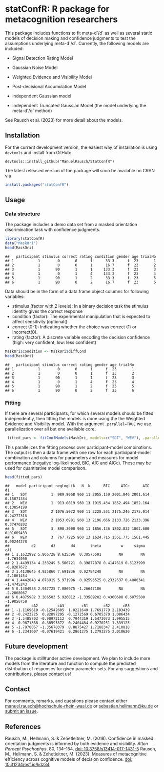 # statConfR: R package for metacognition researchers

This package includes functions to fit meta-d´/d´ as well as several
static models of decision making and confidence judgments to test the
assumptions underlying meta-d´/d´. Currently, the following models are
included:

- Signal Detection Rating Model

- Gaussian Noise Model

- Weighted Evidence and Visibility Model

- Post-decisional Accumulation Model

- Independent Gaussian model

- Independent Truncated Gaussian Model (the model underlying the
  meta-d´/d´ method)

See Rausch et al. (2023) for more detail about the models.

## Installation

For the current development version, the easiest way of installation is
using `devtools` and install from GitHub:

    devtools::install_github("ManuelRausch/StatConfR")

The latest released version of the package will soon be available on
CRAN via

``` r
install.packages("statConfR")
```

## Usage

### Data structure

The package includes a demo data set from a masked orientation
discrimination task with confidence judgments.

``` r
library(statConfR)
data("MaskOri")
head(MaskOri)
```

    ##   participant stimulus correct rating condition gender age trialNo
    ## 1           1        0       0      1      33.3      f  23       1
    ## 2           1        0       0      1      16.7      f  23       2
    ## 3           1       90       1      1     133.3      f  23       3
    ## 4           1        0       1      4     133.3      f  23       4
    ## 5           1       90       1      2      33.3      f  23       5
    ## 6           1       90       0      2      16.7      f  23       6

Data should be in the form of a data.frame object columns for following
variables:

- stimulus (factor with 2 levels): In a binary decision task the
  stimulus identity gives the correct response
- condition (factor): The experimental manipulation that is expected to
  affect sensitivity (optional()
- correct (0-1): Indicating whether the choice was correct (1) or
  incorrect(0).
- rating (factor): A discrete variable encoding the decision confidence
  (high: very confident; low: less confident)

``` r
MaskOri$condition <- MaskOri$diffCond
head(MaskOri)
```

    ##   participant stimulus correct rating gender age trialNo
    ## 1           1        0       0      1      f  23       1
    ## 2           1        0       0      1      f  23       2
    ## 3           1       90       1      1      f  23       3
    ## 4           1        0       1      4      f  23       4
    ## 5           1       90       1      2      f  23       5
    ## 6           1       90       0      2      f  23       6

### Fitting

If there are several participants, for which several models should be
fitted independently, then fitting the models is done using the the
Weighted Evidence and Visibility model. With the argument
`.parallel=TRUE` we use parallelization over all but one available core.

``` r
 fitted_pars <- fitConfModels(MaskOri, models=c("SDT", "WEV"), .parallel = TRUE) 
```

This parallelizes the fitting process over participant-model
combinations. The output is then a data frame with one row for each
participant-model combination and columns for parameters and measures
for model performance (negative log-likelihood, BIC, AIC and AICc).
These may be used for quantitative model comparison.

``` r
head(fitted_pars)
```

    ##   model participant negLogLik   N  k      BIC     AICc      AIC         d1
    ## 1   SDT           1  989.8068 960 11 2055.150 2001.846 2001.614 0.15071384
    ## 2   WEV           1  913.0819 960 13 1915.434 1852.494 1852.164 0.13854199
    ## 3   SDT           2 1076.5072 960 11 2228.551 2175.246 2175.014 0.24277316
    ## 4   WEV           2 1053.6981 960 13 2196.666 2133.726 2133.396 0.37470202
    ## 5   SDT           3  890.3000 960 11 1856.136 1802.832 1802.600 0.01609433
    ## 6   WEV           3  767.7225 960 13 1624.715 1561.775 1561.445 0.00244278
    ##          d2       d3       d4       theta         w     sigma        cA1
    ## 1 1.1622992 5.866728 8.625396  0.38575591        NA        NA -1.7634060
    ## 2 1.4499134 4.233249 5.506721  0.39877878 0.4147619 0.5123999 -0.8207672
    ## 3 1.4138645 4.925860 7.691836  0.02784248        NA        NA -2.1061454
    ## 4 1.4442048 4.073919 5.971996  0.02595525 0.2332637 0.4086341 -1.4745243
    ## 5 0.1404938 2.947725 7.086975 -1.26647186        NA        NA -2.2868067
    ## 6 0.4075982 3.206503 5.926012 -1.33589282 0.4360688 0.6875500 -1.9056750
    ##          cA2         cA3        cB1       cB2      cB3
    ## 1 -1.1169610 -0.12542605  1.0221640 1.7691779 2.183439
    ## 2 -0.2423225  0.82897295 -0.1272569 0.6705370 1.086434
    ## 3 -1.5485703 -0.90972112  0.7944319 1.5473073 1.995515
    ## 4 -0.9671368 -0.38593372  0.2404484 0.9270251 1.339125
    ## 5 -1.7878067 -1.35670379  0.8875427 1.7188347 2.410818
    ## 6 -1.2341607 -0.07619421  0.2861275 1.2793275 2.018620

## Future development

The package is still#under active development. We plan to include more
models from the literature and function to compute the predicted
distribution of responses for given parameter sets. For any suggestions
and contributions, please contact us!

## Contact

For comments, remarks, and questions please contact either
<manuel.rausch@hochschule-rhein-waal.de> or <sebastian.hellmann@ku.de>
or [submit an issue](https://github.com/SeHellmann/StatConfR/issues).

## References

Rausch, M., Hellmann, S. & Zehetleitner, M. (2018). Confidence in masked
orientation judgments is informed by both evidence and visibility.
*Atten Percept Psychophys*, 80, 134–154. [doi:
10.3758/s13414-017-1431-5](https://doi.org/10.3758/s13414-017-1431-5)
Rausch, M., Hellmann, S. & Zehetleitner, M. (2023). Measures of
metacognitive efficiency across cognitive models of decision confidence.
[doi: 10.31234/osf.io/kdz34](https://doi.org/10.31234/osf.io/kdz34)
